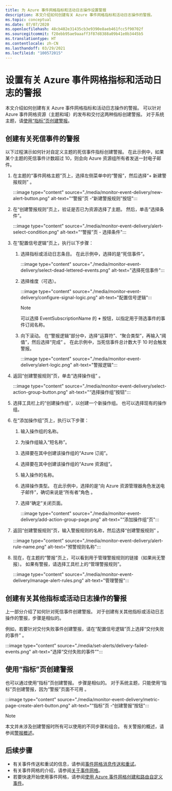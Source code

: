 ```yaml
---
title: 为 Azure 事件网格指标和活动日志操作设置警报
description: 本文介绍如何创建有关 Azure 事件网格指标和活动日志操作的警报。
ms.topic: conceptual
ms.date: 07/07/2020
ms.openlocfilehash: 48cb402e31435cb3e9390e8aeb461fcc5f90702f
ms.sourcegitcommit: f28ebb95ae9aaaff3f87d8388a09b41e0b3445b5
ms.translationtype: HT
ms.contentlocale: zh-CN
ms.lasthandoff: 03/29/2021
ms.locfileid: "100572015"
---
```

# <a name="set-alerts-on-azure-event-grid-metrics-and-activity-logs"></a>设置有关 Azure 事件网格指标和活动日志的警报
本文介绍如何创建有关 Azure 事件网格指标和活动日志操作的警报。 可以针对 Azure 事件网格资源（主题和域）的发布和交付这两种指标创建警报。 对于系统主题，请[使用“指标”页创建警报](#create-alerts-using-the-metrics-page)。

## <a name="create-alerts-on-dead-lettered-events"></a>创建有关死信事件的警报
以下过程演示如何针对自定义主题的死信事件指标创建警报。 在此示例中，如果某个主题的死信事件计数超过 10，则会向 Azure 资源组所有者发送一封电子邮件。 

1. 在主题的“事件网格主题”页上，选择左侧菜单中的“警报”，然后选择“+ 新建警报规则”  。 

    :::image type="content" source="./media/monitor-event-delivery/new-alert-button.png" alt-text="“警报”页 -“新建警报规则”按钮":::
2. 在“创建警报规则”页上，验证是否已为资源选择了主题。 然后，单击“选择条件”。 

    :::image type="content" source="./media/monitor-event-delivery/alert-select-condition.png" alt-text="“警报”页 - 选择条件":::    
3. 在“配置信号逻辑”页上，执行以下步骤：
    1. 选择指标或活动日志条目。 在此示例中，选择的是“死信事件”。 

        :::image type="content" source="./media/monitor-event-delivery/select-dead-lettered-events.png" alt-text="选择死信事件":::        
    2. 选择维度（可选）。 
        
        :::image type="content" source="./media/monitor-event-delivery/configure-signal-logic.png" alt-text="配置信号逻辑":::        

        > [!NOTE]
        > 可以选择 EventSubscriptionName 的 **+** 按钮，以指定用于筛选事件的事件订阅名称。 
    3. 向下滚动。 在“警报逻辑”部分中，选择“运算符”、“聚合类型”，再输入“阈值”，然后选择“完成”    。 在此示例中，当死信事件总计数大于 10 时会触发警报。 
    
        :::image type="content" source="./media/monitor-event-delivery/alert-logic.png" alt-text="警报逻辑":::                
4. 返回“创建警报规则”页，单击“选择操作组” 。

    :::image type="content" source="./media/monitor-event-delivery/select-action-group-button.png" alt-text="“选择操作组”按钮":::
5. 选择工具栏上的“创建操作组”，以创建一个新操作组。 也可以选择现有的操作组。        
6. 在“添加操作组”页上，执行以下步骤：
    1. 输入操作组的名称。
    1. 为操作组输入“短名称”。
    1. 选择要在其中创建该操作组的“Azure 订阅”。
    1. 选择要在其中创建该操作组的“Azure 资源组”。
    1. 输入操作的名称。 
    1. 选择操作类型。 在此示例中，选择的是“向 Azure 资源管理器角色发送电子邮件”，确切来说是“所有者”角色 。 
    1. 选择“确定”关闭页面。 
    
        :::image type="content" source="./media/monitor-event-delivery/add-action-group-page.png" alt-text="“添加操作组”页":::                   
7. 返回“创建警报规则”页，输入警报规则的名称，然后选择“创建警报规则” 。

    :::image type="content" source="./media/monitor-event-delivery/alert-rule-name.png" alt-text="预警规则名称":::  
8. 现在，在主题的“警报”页上，可以看到用于管理警报规则的链接（如果尚无警报）。 如果有警报，请选择工具栏上的“管理警报规则”。  

    :::image type="content" source="./media/monitor-event-delivery/manage-alert-rules.png" alt-text="管理警报":::

## <a name="create-alerts-on-other-metrics-or-activity-log-operations"></a>创建有关其他指标或活动日志操作的警报
上一部分介绍了如何针对死信事件创建警报。 对于创建有关其他指标或活动日志操作的警报，步骤是相似的。 

例如，若要针对交付失败事件创建警报，请在“配置信号逻辑”页上选择“交付失败的事件” 。 

:::image type="content" source="./media/set-alerts/delivery-failed-events.png" alt-text="选择“交付失败的事件”":::


## <a name="create-alerts-using-the-metrics-page"></a>使用“指标”页创建警报
也可以通过使用“指标”页创建警报。 步骤是相似的。 对于系统主题，只能使用“指标”页创建警报，因为“警报”页面不可用 。 

:::image type="content" source="./media/monitor-event-delivery/metric-page-create-alert-button.png" alt-text="“指标”页 -“创建警报”按钮":::   
    

> [!NOTE]
> 本文并未涉及创建警报时所有可以使用的不同步骤和组合。 有关警报的概述，请参阅[警报概述](../azure-monitor/alerts/alerts-metric.md)。

## <a name="next-steps"></a>后续步骤

* 有关事件传送和重试的信息，请参阅[事件网格消息传送和重试](delivery-and-retry.md)。
* 有关事件网格的介绍，请参阅[关于事件网格](overview.md)。
* 若要快速开始使用事件网格，请参阅[使用 Azure 事件网格创建和路由自定义事件](custom-event-quickstart.md)。
